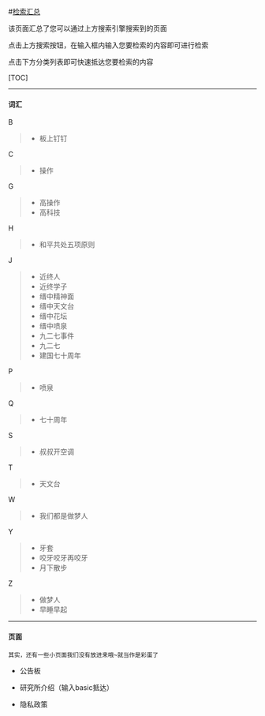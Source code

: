 #[检索汇总](https://jzlanguageresearchinstitute.github.io/jinzhong/db/bc/检索.html)

该页面汇总了您可以通过上方搜索引擎搜索到的页面

点击上方搜索按钮，在输入框内输入您要检索的内容即可进行检索

点击下方分类列表即可快速抵达您要检索的内容

[TOC]



***

#### 词汇

B

> - 板上钉钉

C

> - 操作

G

> - 高操作
> - 高科技

H

> - 和平共处五项原则

J

> - 近终人
> - 近终学子
> - 缙中精神面
> - 缙中天文台
> - 缙中花坛
> - 缙中喷泉
> - 九二七事件
> - 九二七
> - 建国七十周年

P

> - 喷泉

Q

> - 七十周年

S

> - 叔叔开空调

T

> - 天文台

W

> - 我们都是做梦人

Y

> - 牙套
> - 咬牙咬牙再咬牙
> - 月下散步

Z

> - 做梦人
> - 早睡早起

***

#### 页面

```
其实，还有一些小页面我们没有放进来哦~就当作是彩蛋了
```

- 公告板

- 研究所介绍（输入basic抵达）

- 隐私政策

  